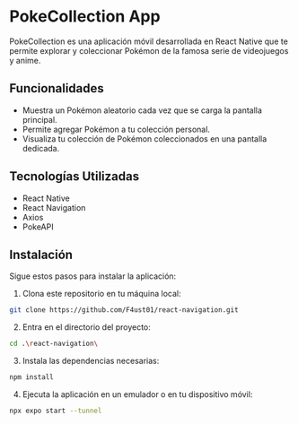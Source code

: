 # PokeCollection App

PokeCollection es una aplicación móvil desarrollada en React Native que te permite explorar y coleccionar Pokémon de la famosa serie de videojuegos y anime.

## Funcionalidades

- Muestra un Pokémon aleatorio cada vez que se carga la pantalla principal.
- Permite agregar Pokémon a tu colección personal.
- Visualiza tu colección de Pokémon coleccionados en una pantalla dedicada.

## Tecnologías Utilizadas

- React Native
- React Navigation
- Axios
- PokeAPI

## Instalación

Sigue estos pasos para instalar la aplicación:

1. Clona este repositorio en tu máquina local:

```bash
git clone https://github.com/F4ust01/react-navigation.git
```

2. Entra en el directorio del proyecto:

```bash
cd .\react-navigation\
```

3. Instala las dependencias necesarias:

```bash
npm install
```

4. Ejecuta la aplicación en un emulador o en tu dispositivo móvil:

```bash
npx expo start --tunnel
```
